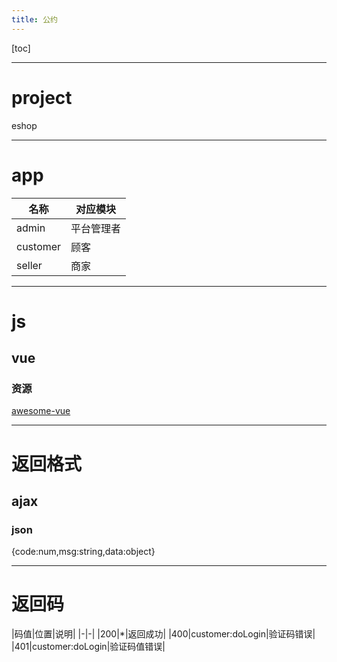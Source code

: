 ```yaml
---
title: 公约
---
```


[toc]

---

# project 

eshop

---

# app

|名称|对应模块|
|-|-|
|admin|平台管理者|
|customer|顾客|
|seller|商家|

---

# js

## vue

### 资源

[awesome-vue](https://github.com/vuejs/awesome-vue#routing)

---

# 返回格式

## ajax 

### json

{code:num,msg:string,data:object}

---

# 返回码

|码值|位置|说明|
|-|-|
|200|*|返回成功|
|400|customer:doLogin|验证码错误|
|401|customer:doLogin|验证码值错误|